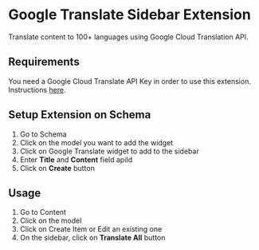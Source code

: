 # Google Translate Sidebar Extension

Translate content to 100+ languages using Google Cloud Translation API.

## Requirements

You need a Google Cloud Translate API Key in order to use this extension. Instructions [here](https://cloud.google.com/translate/docs/setup).

## Setup Extension on Schema

1. Go to Schema
2. Click on the model you want to add the widget
3. Click on Google Translate widget to add to the sidebar
4. Enter **Title** and **Content** field apiId
5. Click on **Create** button

## Usage

1. Go to Content
1. Click on the model
1. Click on Create Item or Edit an existing one
1. On the sidebar, click on **Translate All** button